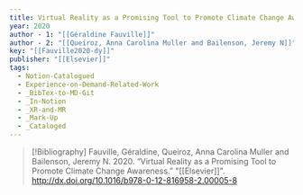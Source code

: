 ```yaml
---
title: Virtual Reality as a Promising Tool to Promote Climate Change Awareness
year: 2020
author - 1: "[[Géraldine Fauville]]"
author - 2: "[[Queiroz, Anna Carolina Muller and Bailenson, Jeremy N]]"
key: "[[Fauville2020-dy]]"
publisher: "[[Elsevier]]"
tags:
  - Notion-Catalogued
  - Experience-on-Demand-Related-Work
  - _BibTex-to-MD-Git
  - _In-Notion
  - _XR-and-MR
  - _Mark-Up
  - _Cataloged
---
```


> [!Bibliography]
> Fauville, Géraldine, Queiroz, Anna Carolina Muller and Bailenson, Jeremy N. 2020. “Virtual Reality as a Promising Tool to Promote Climate Change Awareness.” "[[Elsevier]]". http://dx.doi.org/10.1016/b978-0-12-816958-2.00005-8